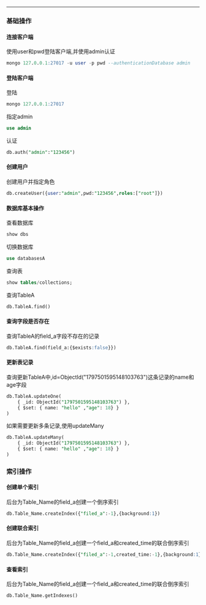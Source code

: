 
<article-title title="MongoDB使用小祭巧"></article-title>

<article-meta date="2023年8月01日"></article-meta>

---

### 基础操作

#### 连接客户端
使用user和pwd登陆客户端,并使用admin认证
```sql
mongo 127.0.0.1:27017 -u user -p pwd --authenticationDatabase admin
```
#### 登陆客户端
登陆
```sql
mongo 127.0.0.1:27017
```
指定admin
```sql
use admin
```
认证
```sql
db.auth("admin":"123456")
```
#### 创建用户
创建用户并指定角色
```sql
db.createUser({user:"admin",pwd:"123456",roles:["root"]})
```

#### 数据库基本操作
查看数据库
```sql
show dbs
```
切换数据库
```sql
use databasesA
```
查询表
```sql
show tables/collections;
```
查询TableA
```sql
db.TableA.find()
```

#### 查询字段是否存在
查询TableA的field_a字段不存在的记录
```sql
db.TableA.find(field_a:{$exists:false}})
```

#### 更新表记录
查询更新TableA中,id=ObjectId("1797501595148103763")这条记录的name和age字段
```sql
db.TableA.updateOne(
    { _id: ObjectId("1797501595148103763") },
    { $set: { name: "hello" ,"age": 18} }
)
```
如果需要更新多条记录,使用updateMany
```sql
db.TableA.updateMany(
    { _id: ObjectId("1797501595148103763") },
    { $set: { name: "hello" ,"age": 18} }
)
```

### 索引操作

#### 创建单个索引
后台为Table_Name的field_a创建一个倒序索引
```sql
db.Table_Name.createIndex({"filed_a":-1},{background:1})
```

#### 创建联合索引
后台为Table_Name的field_a创建一个field_a和created_time的联合倒序索引
```sql
db.Table_Name.createIndex({"filed_a":-1,created_time:-1},{background:1})
```

#### 查看索引
后台为Table_Name的field_a创建一个field_a和created_time的联合倒序索引
```sql
db.Table_Name.getIndexes()
```